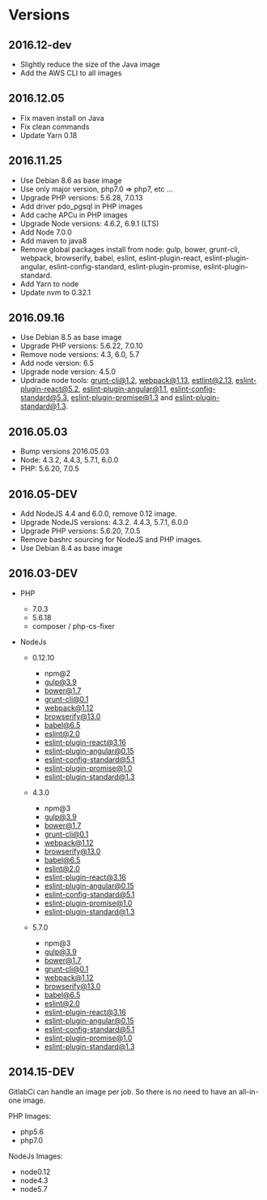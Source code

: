 Versions
========

2016.12-dev
-----------

* Slightly reduce the size of the Java image
* Add the AWS CLI to all images

2016.12.05
----------

* Fix maven install on Java
* Fix clean commands
* Update Yarn 0.18

2016.11.25
----------

* Use Debian 8.6 as base image
* Use only major version, php7.0 => php7, etc ...
* Upgrade PHP versions: 5.6.28, 7.0.13
* Add driver pdo_pgsql in PHP images
* Add cache APCu in PHP images
* Upgrade Node versions: 4.6.2, 6.9.1 (LTS)
* Add Node 7.0.0
* Add maven to java8
* Remove global packages install from node: gulp, bower, grunt-cli, webpack, browserify, babel, eslint, eslint-plugin-react, eslint-plugin-angular, eslint-config-standard, eslint-plugin-promise, eslint-plugin-standard.
* Add Yarn to node
* Update nvm to 0.32.1

2016.09.16
----------

* Use Debian 8.5 as base image
* Upgrade PHP versions: 5.6.22, 7.0.10
* Remove node versions: 4.3, 6.0, 5.7
* Add node version: 6.5
* Upgrade node version: 4.5.0
* Updrade node tools: grunt-cli@1.2, webpack@1.13, estlint@2.13, eslint-plugin-react@5.2, eslint-plugin-angular@1.1, eslint-config-standard@5.3, eslint-plugin-promise@1.3 and eslint-plugin-standard@1.3.

2016.05.03
----------

* Bump versions 2016.05.03
* Node: 4.3.2, 4.4.3, 5.7.1, 6.0.0
* PHP: 5.6.20, 7.0.5

2016.05-DEV
-----------

* Add NodeJS 4.4 and 6.0.0, remove 0.12 image.
* Upgrade NodeJS versions: 4.3.2. 4.4.3, 5.7.1, 6.0.0
* Upgrade PHP versions: 5.6.20, 7.0.5
* Remove bashrc sourcing for NodeJS and PHP images.
* Use Debian 8.4 as base image

2016.03-DEV
-----------

* PHP
    - 7.0.3
    - 5.6.18
    - composer / php-cs-fixer
    
* NodeJs
    - 0.12.10
        - npm@2
        - gulp@3.9 
        - bower@1.7
        - grunt-cli@0.1 
        - webpack@1.12 
        - browserify@13.0 
        - babel@6.5 
        - eslint@2.0 
        - eslint-plugin-react@3.16 
        - eslint-plugin-angular@0.15
        - eslint-config-standard@5.1
        - eslint-plugin-promise@1.0
        - eslint-plugin-standard@1.3
        
    - 4.3.0
        - npm@3
        - gulp@3.9 
        - bower@1.7
        - grunt-cli@0.1 
        - webpack@1.12 
        - browserify@13.0 
        - babel@6.5 
        - eslint@2.0 
        - eslint-plugin-react@3.16 
        - eslint-plugin-angular@0.15
        - eslint-config-standard@5.1
        - eslint-plugin-promise@1.0
        - eslint-plugin-standard@1.3
       
    - 5.7.0 
        - npm@3
        - gulp@3.9 
        - bower@1.7
        - grunt-cli@0.1 
        - webpack@1.12 
        - browserify@13.0 
        - babel@6.5 
        - eslint@2.0 
        - eslint-plugin-react@3.16 
        - eslint-plugin-angular@0.15
        - eslint-config-standard@5.1
        - eslint-plugin-promise@1.0
        - eslint-plugin-standard@1.3
        
2014.15-DEV
-----------

GitlabCi can handle an image per job. So there is no need to have an all-in-one image.

PHP Images: 

- php5.6
- php7.0

NodeJs Images:

- node0.12
- node4.3
- node5.7
